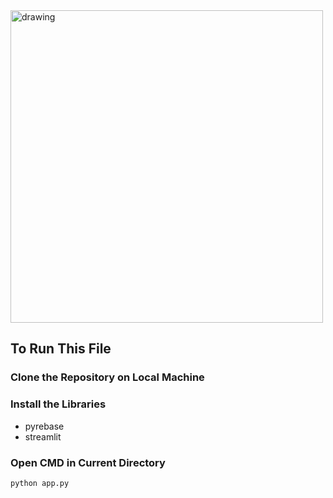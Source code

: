 <img src="https://github.com/Ganeshkharde1/solutionchallenge/assets/97901582/fd9e2658-0e3a-458c-8bf9-5eaa4e2f94ed" alt="drawing" width="500"/>

## To Run This File

### Clone the Repository on Local Machine

### Install the Libraries

- pyrebase
- streamlit

### Open CMD in Current Directory

```bash
python app.py
